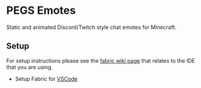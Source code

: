 # PEGS Emotes

Static and animated Discord/Twitch style chat emotes for Minecraft. 

## Setup

For setup instructions please see the [fabric wiki page](https://fabricmc.net/wiki/tutorial:setup) that relates to the IDE that you are using.

  - Setup Fabric for [VSCode](https://fabricmc.net/wiki/tutorial:vscode_setup)
